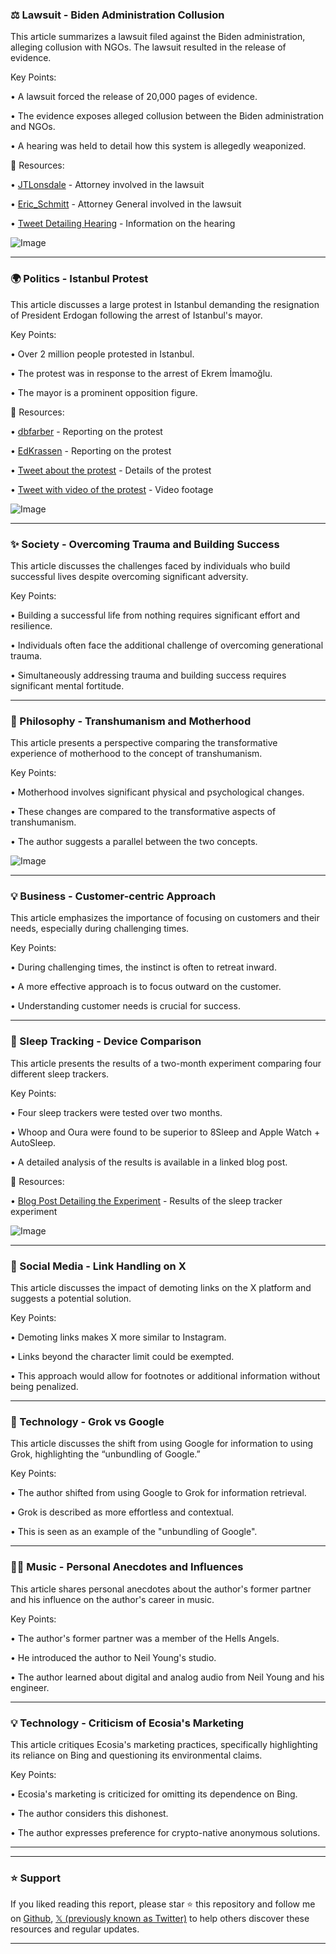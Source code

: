 ### ⚖️ Lawsuit - Biden Administration Collusion

This article summarizes a lawsuit filed against the Biden administration, alleging collusion with NGOs.  The lawsuit resulted in the release of evidence.

Key Points:

• A lawsuit forced the release of 20,000 pages of evidence.


• The evidence exposes alleged collusion between the Biden administration and NGOs.


• A hearing was held to detail how this system is allegedly weaponized.


🔗 Resources:

• [JTLonsdale](https://x.com/JTLonsdale) - Attorney involved in the lawsuit


• [Eric_Schmitt](https://x.com/Eric_Schmitt) - Attorney General involved in the lawsuit


• [Tweet Detailing Hearing](https://x.com/Eric_Schmitt/status/1906473828169253204) -  Information on the hearing


![Image](https://pbs.twimg.com/amplify_video_thumb/1904663112877240320/img/t6VdDf7JKxiuUgMP.jpg)


---

### 🌍 Politics - Istanbul Protest

This article discusses a large protest in Istanbul demanding the resignation of President Erdogan following the arrest of Istanbul's mayor.

Key Points:

• Over 2 million people protested in Istanbul.


• The protest was in response to the arrest of Ekrem İmamoğlu.


• The mayor is a prominent opposition figure.


🔗 Resources:

• [dbfarber](https://x.com/dbfarber) - Reporting on the protest


• [EdKrassen](https://x.com/EdKrassen) - Reporting on the protest


• [Tweet about the protest](https://x.com/EdKrassen/status/1906318528287756617) - Details of the protest


• [Tweet with video of the protest](https://x.com/i/status/1906315601829638355) - Video footage


![Image](https://pbs.twimg.com/ext_tw_video_thumb/1906314344779919360/pu/img/ahclNC1Rf3p2GOD0.jpg)


---

### ✨ Society - Overcoming Trauma and Building Success

This article discusses the challenges faced by individuals who build successful lives despite overcoming significant adversity.

Key Points:

•  Building a successful life from nothing requires significant effort and resilience.


• Individuals often face the additional challenge of overcoming generational trauma.


•  Simultaneously addressing trauma and building success requires significant mental fortitude.



---

### 🧠 Philosophy - Transhumanism and Motherhood

This article presents a perspective comparing the transformative experience of motherhood to the concept of transhumanism.

Key Points:

•  Motherhood involves significant physical and psychological changes.


• These changes are compared to the transformative aspects of transhumanism.


•  The author suggests a parallel between the two concepts.



![Image](https://pbs.twimg.com/amplify_video_thumb/1906169009311027200/img/QMyKwD5IP8m6F1XR.jpg)


---

### 💡 Business - Customer-centric Approach

This article emphasizes the importance of focusing on customers and their needs, especially during challenging times.

Key Points:

•  During challenging times, the instinct is often to retreat inward.


•  A more effective approach is to focus outward on the customer.


•  Understanding customer needs is crucial for success.



---

### 🚀 Sleep Tracking - Device Comparison

This article presents the results of a two-month experiment comparing four different sleep trackers.

Key Points:

• Four sleep trackers were tested over two months.


• Whoop and Oura were found to be superior to 8Sleep and Apple Watch + AutoSleep.


•  A detailed analysis of the results is available in a linked blog post.


🔗 Resources:

• [Blog Post Detailing the Experiment](https://karpathy.bearblog.dev/finding-the-best-sleep-tracker) - Results of the sleep tracker experiment


![Image](https://pbs.twimg.com/media/GnTYM0HWEAArgQt?format=jpg&name=small)


---

### 🤖 Social Media - Link Handling on X

This article discusses the impact of demoting links on the X platform and suggests a potential solution.

Key Points:

• Demoting links makes X more similar to Instagram.


•  Links beyond the character limit could be exempted.


•  This approach would allow for footnotes or additional information without being penalized.



---

### 🚀 Technology - Grok vs Google

This article discusses the shift from using Google for information to using Grok, highlighting the “unbundling of Google.”

Key Points:

•  The author shifted from using Google to Grok for information retrieval.


•  Grok is described as more effortless and contextual.


•  This is seen as an example of the "unbundling of Google".



---

### 🧑‍🎤 Music - Personal Anecdotes and Influences

This article shares personal anecdotes about the author's former partner and his influence on the author's career in music.

Key Points:

•  The author's former partner was a member of the Hells Angels.


•  He introduced the author to Neil Young's studio.


•  The author learned about digital and analog audio from Neil Young and his engineer.



---

### 💡 Technology - Criticism of Ecosia's Marketing

This article critiques Ecosia's marketing practices, specifically highlighting its reliance on Bing and questioning its environmental claims.

Key Points:

•  Ecosia's marketing is criticized for omitting its dependence on Bing.


•  The author considers this dishonest.


•  The author expresses preference for crypto-native anonymous solutions.



---


---

### ⭐️ Support

If you liked reading this report, please star ⭐️ this repository and follow me on [Github](https://github.com/Drix10), [𝕏 (previously known as Twitter)](https://x.com/DRIX_10_) to help others discover these resources and regular updates.

---